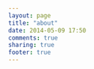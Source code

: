 ```yaml
---
layout: page
title: "about"
date: 2014-05-09 17:50
comments: true
sharing: true
footer: true
---
```

